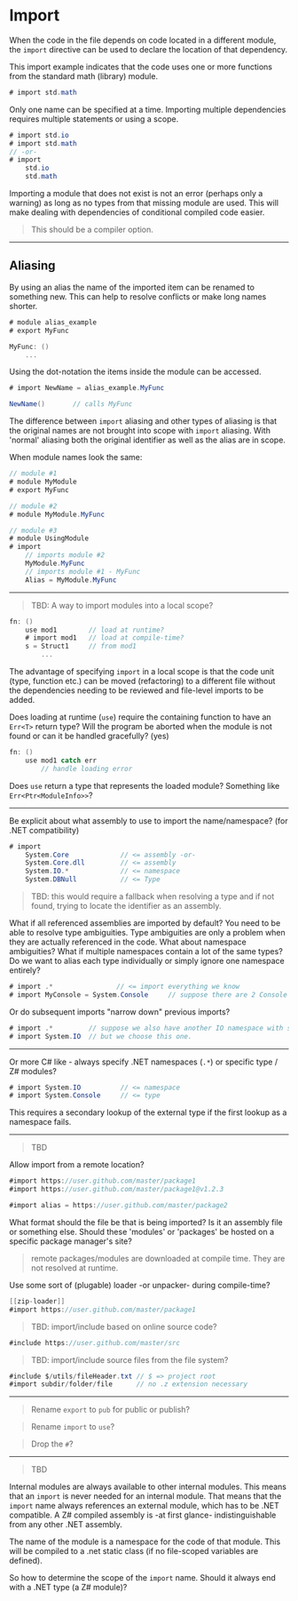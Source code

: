 # Import

When the code in the file depends on code located in a different module, the `import` directive can be used to declare the location of that dependency.

This import example indicates that the code uses one or more functions from the standard math (library) module.

```C#
# import std.math
```

Only one name can be specified at a time. Importing multiple dependencies requires multiple statements or using a scope.

```C#
# import std.io
# import std.math
// -or-
# import
    std.io
    std.math
```

Importing a module that does not exist is not an error (perhaps only a warning) as long as no types from that missing module are used. This will make dealing with dependencies of conditional compiled code easier.

> This should be a compiler option.

---

## Aliasing

By using an alias the name of the imported item can be renamed to something new. This can help to resolve conflicts or make long names shorter.

```C#
# module alias_example
# export MyFunc

MyFunc: ()
    ...
```

Using the dot-notation the items inside the module can be accessed.

```C#
# import NewName = alias_example.MyFunc

NewName()       // calls MyFunc
```

The difference between `import` aliasing and other types of aliasing is that the original names are not brought into scope with `import` aliasing. With 'normal' aliasing both the original identifier as well as the alias are in scope.

When module names look the same:

```C#
// module #1
# module MyModule
# export MyFunc

// module #2
# module MyModule.MyFunc

// module #3
# module UsingModule
# import
    // imports module #2
    MyModule.MyFunc
    // imports module #1 - MyFunc
    Alias = MyModule.MyFunc
```

---

> TBD: A way to import modules into a local scope?

```csharp
fn: ()
    use mod1        // load at runtime?
    # import mod1   // load at compile-time?
    s = Struct1     // from mod1
        ...
```

The advantage of specifying `import` in a local scope is that the code unit (type, function etc.) can be moved (refactoring) to a different file without the dependencies needing to be reviewed and file-level imports to be added.

Does loading at runtime (`use`) require the containing function to have an `Err<T>` return type? Will the program be aborted when the module is not found or can it be handled gracefully? (yes)

```csharp
fn: ()
    use mod1 catch err
        // handle loading error
```

Does `use` return a type that represents the loaded module? Something like `Err<Ptr<ModuleInfo>>`?

---

Be explicit about what assembly to use to import the name/namespace? (for .NET compatibility)

```csharp
# import
    System.Core             // <= assembly -or-
    System.Core.dll         // <= assembly
    System.IO.*             // <= namespace
    System.DBNull           // <= Type
```

> TBD: this would require a fallback when resolving a type and if not found, trying to locate the identifier as an assembly.

What if all referenced assemblies are imported by default?
You need to be able to resolve type ambiguities. Type ambiguities are only a problem when they are actually referenced in the code.
What about namespace ambiguities? What if multiple namespaces contain a lot of the same types?
Do we want to alias each type individually or simply ignore one namespace entirely?

```csharp
# import .*                // <= import everything we know
# import MyConsole = System.Console     // suppose there are 2 Console types.
```

Or do subsequent imports "narrow down" previous imports?

```csharp
# import .*         // suppose we also have another IO namespace with similar types.
# import System.IO  // but we choose this one.
```

---

Or more C# like - always specify .NET namespaces (`.*`) or specific type / Z# modules?

```csharp
# import System.IO          // <= namespace
# import System.Console     // <= type
```

This requires a secondary lookup of the external type if the first lookup as a namespace fails.

---

> TBD

Allow import from a remote location?

```csharp
#import https://user.github.com/master/package1
#import https://user.github.com/master/package1@v1.2.3

#import alias = https://user.github.com/master/package2
```

What format should the file be that is being imported? Is it an assembly file or something else. Should these 'modules' or 'packages' be hosted on a specific package manager's site?

> remote packages/modules are downloaded at compile time. They are not resolved at runtime.

Use some sort of (plugable) loader -or unpacker- during compile-time?

```csharp
[[zip-loader]]
#import https://user.github.com/master/package1
```

> TBD: import/include based on online source code?

```csharp
#include https://user.github.com/master/src
```

> TBD: import/include source files from the file system?

```csharp
#include $/utils/fileHeader.txt // $ => project root
#import subdir/folder/file      // no .z extension necessary
```

---

> Rename `export` to `pub` for public or publish?

> Rename `import` to `use`?

> Drop the `#`?

---

> TBD

Internal modules are always available to other internal modules.
This means that an `import` is never needed for an internal module.
That means that the `import` name always references an external module, which has to be .NET compatible. A Z# compiled assembly is -at first glance- indistinguishable from any other .NET assembly.

The name of the module is a namespace for the code of that module. This will be compiled to a .net static class (if no file-scoped variables are defined).

So how to determine the scope of the `import` name. Should it always end with a .NET type (a Z# module)?

